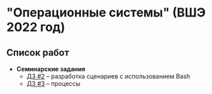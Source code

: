# "Операционные системы" (ВШЭ 2022 год)

## Список работ
- **Семинарские задания**
  - [ДЗ #2](/seminar-2/) – разработка сценариев с использованием Bash
  - [ДЗ #3](/seminar-3/) – процессы

